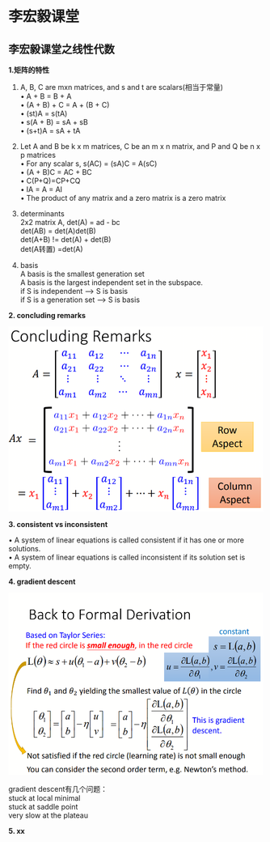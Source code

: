 # 李宏毅课堂

## 李宏毅课堂之线性代数

**1.矩阵的特性**

1) A, B, C are mxn matrices, and s and t are scalars(相当于常量) <br>
• A + B = B + A <br>
• (A + B) + C = A + (B + C) <br>
• (st)A = s(tA) <br>
• s(A + B) = sA + sB <br>
• (s+t)A = sA + tA 

2) Let A and B be k x m matrices, C be an m x n matrix, and P and Q be n x p matrices <br>
• For any scalar s, s(AC) = (sA)C = A(sC) <br>
• (A + B)C = AC + BC <br>
• C(P+Q)=CP+CQ <br>
• IA = A = AI <br>
• The product of any matrix and a zero matrix is a zero matrix

3) determinants <br>
2x2 matrix A, det(A) = ad - bc <br>
det(AB) = det(A)det(B) <br>
det(A+B) != det(A) + det(B) <br> 
det(A转置) =det(A)

4) basis <br>
A basis is the smallest generation set <br>
A basis is the largest independent set in the subspace. <br>
if S is independent --> S is basis <br>
if S is a generation set --> S is basis

**2. concluding remarks**

![concluding_remarks.png](concluding_remarks.png)

**3. consistent vs inconsistent**

• A system of linear equations is called consistent if it has one or more solutions. <br>
• A system of linear equations is called inconsistent if its solution set is empty. 

**4. gradient descent**

![gradient_descent.png](gradient_descent.png)

gradient descent有几个问题：<br> 
stuck at local minimal <br>
stuck at saddle point <br>
very slow at the plateau <br>

**5. xx**

